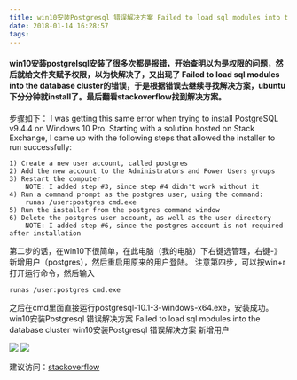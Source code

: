 ```yaml
---
title: win10安装Postgresql 错误解决方案 Failed to load sql modules into the
date: 2018-01-14 16:28:57
tags:
---
```


#### win10安装postgrelsql安装了很多次都是报错，开始查明以为是权限的问题，然后就给文件夹赋予权限，以为快解决了，又出现了 Failed to load sql modules into the database cluster的错误，于是根据错误去继续寻找解决方案，ubuntu下分分钟就install了。最后翻看stackoverflow找到解决方案。
步骤如下：
I was getting this same error when trying to install PostgreSQL v9.4.4 on Windows 10 Pro. Starting with a solution hosted on Stack Exchange, I came up with the following steps that allowed the installer to run successfully:

```
1) Create a new user account, called postgres
2) Add the new account to the Administrators and Power Users groups
3) Restart the computer
    NOTE: I added step #3, since step #4 didn't work without it
4) Run a command prompt as the postgres user, using the command:
    runas /user:postgres cmd.exe
5) Run the installer from the postgres command window
6) Delete the postgres user account, as well as the user directory
    NOTE: I added step #6, since the postgres account is not required after installation
```

第二步的话，在win10下很简单，在此电脑（我的电脑）下右键选管理，右键-》新增用户（postgres），然后重启用原来的用户登陆。
注意第四步，可以按win+r打开运行命令，然后输入
```
runas /user:postgres cmd.exe
```

之后在cmd里面直接运行postgresql-10.1-3-windows-x64.exe，安装成功。
win10安装Postgresql 错误解决方案 Failed to load sql modules into the database cluster
win10安装Postgresql 错误解决方案 新增用户

![](https://www.whatled.com/content/uploadfile/201712/38de1513519156.png)
![](https://www.whatled.com/content/uploadfile/201712/704c1513519157.png)


建议访问：[stackoverflow](https://stackoverflow.com/questions/30689251/failed-to-load-sql-modules-into-the-database-cluster-during-postgresql-installat/)